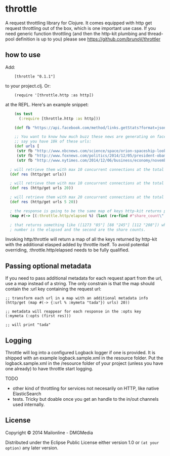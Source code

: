 # throttle

A request throttling library for Clojure. It comes equipped with http get request throttling out of the box, which is one important use case. If you need generic function throttling (and then the http-kit plumbing and thread-pool definition is up to you) please see https://github.com/brunoV/throttler

## how to use

Add:

        [throttle "0.1.1"]

to your project.clj. Or:

        (require '[throttle.http :as http])

at the REPL. Here's an example snippet:

```clojure
    (ns test
      (:require [throttle.http :as http]))

    (def fb "https://api.facebook.com/method/links.getStats?format=json&urls=")

    ;; You want to know how much buzz these news are generating on facebook
    ;; say you have 10k of these urls:
    (def urls [
     (str fb "http://www.nbcnews.com/science/space/orion-spaceship-looks-good-during-first-test-road-mars-n262146")
     (str fb "http://www.foxnews.com/politics/2014/12/05/president-obama-picks-former-pentagon-official-ashton-carter-to-be-defense/")
     (str fb "http://www.nytimes.com/2014/12/06/business/economy/november-jobs-unemployment-figures.html")])

  ; will retrieve them with max 10 concurrent connections at the total of 2 req/second
  (def res (http/get urls))

  ; will retrieve them with max 10 concurrent connections at the total of 20 req/second
  (def res (http/get urls 20))

  ; will retrieve them with max 20 concurrent connections at the total of 5 req/second
  (def res (http/get urls 5 20))

  ; the response is going to be the same map of keys http-kit returns plus the elapsed
  (map #(-> [(:throttle.http/elapsed %) (last (re-find #"share_count\":(\d+)" (:body %)))]) res)

  ; that returns something like ([1273 "85"] [88 "245"] [112 "208"]) where the first
  ; number is the elapsed and the second are the share counts.

```

Invoking http/throttle will return a map of all the keys returned by http-kit with the additional elasped added by throttle itself. To avoid potential overriding, :throttle.http/elapsed needs to be fully qualified.

## Passing optional metadata

If you need to pass additional metadata for each request apart from the url, use a map instead of a string. The only constrain is that the map should contain the :url key containing the request url:

```
;; transform each url in a map with an additional metadata info
(http/get (map #(-> {:url % :mymeta "tada"}) urls) 20))

;; metadata will reappear for each response in the :opts key
(:mymeta (:opts (first res)))

;; will print "tada"
```

## Logging

Throttle will log into a configured Logback logger if one is provided. It is shipped with an example logback.sample.xml in the resource folder. Put the logback.sample.xml in the /resource folder of your project (unless you have one already) to have throttle start logging.

TODO

* other kind of throttling for services not necesarily on HTTP, like native ElasticSearch
* tests. Tricky but doable once you get an handle to the in/out channels used internally.

## License

Copyright © 2014 Mailonline - DMGMedia

Distributed under the Eclipse Public License either version 1.0 or `(at your option)` any later version.
